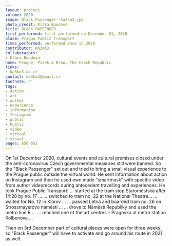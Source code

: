 ```yaml
---
layout: project
volume: 2020
image: Black_Passenger--ka3ka3.jpg
photo_credit: Klára Boudová
title: BLACK PASSENGER
first_performed: first performed on December 01, 2020
place: Prague Public Transport
times_performed: performed once in 2020
contributor: KA3KA3
collaborators:
- Klára Boudová
home: Prague, Písek & Brno, The Czech Republic
links:
- ka3ka3.wz.cz
contact: ka3ka3@email.cz
footnote: ''
tags:
- action
- art
- author
- experience
- information
- Instagram
- public
- Public
- video
- virtual
- visual
pages: 650-651
---
```



On 1st December 2020, cultural events and cultural premises closed under the anti-coronavirus Czech governmental measures still were banned.   So the "Black Passenger" set out and tried to bring a small visual experience to the Prague public outside the virtual world.
He sent information about action on Instagram and then he used own made “smartmask” with specific video from author videorecords during antecedent travelling and experiences. He took Prague Public Transport:
… started at the tram stop Staroměstská after 14:28 by no. 17 …
… switched to tram no. 22 at the National Theatre...
... waited for No. 12 in Klárov ...
… passed Letná and boarded tram no. 26 on Strossmayerovo náměstí ...
… drove to Náměstí Republiky and used the metro line B ...
… reached one of the art centres – Pragovka at metro station Kolbenova ...

Then on 3rd December part of cultural places were open for three weeks, so “Black Passenger” will have to activate and go around his route in 2021 as well.
